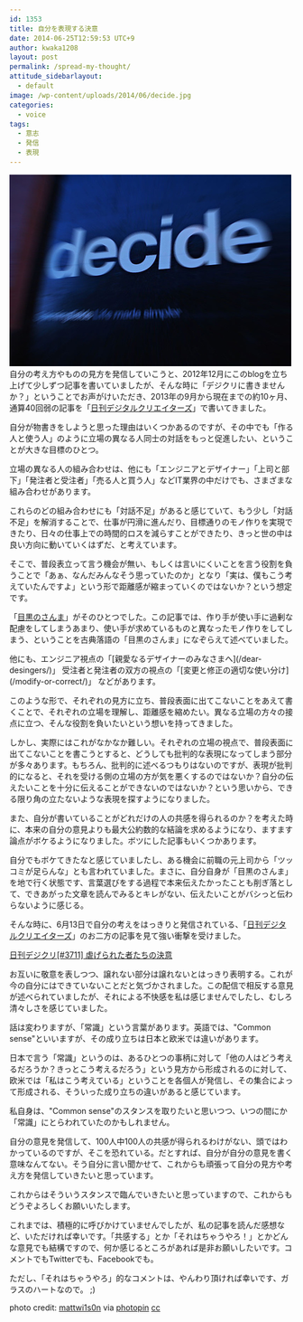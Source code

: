 ```yaml
---
id: 1353
title: 自分を表現する決意
date: 2014-06-25T12:59:53 UTC+9
author: kwaka1208
layout: post
permalink: /spread-my-thought/
attitude_sidebarlayout:
  - default
image: /wp-content/uploads/2014/06/decide.jpg
categories:
  - voice
tags:
  - 意志
  - 発信
  - 表現
---
```

![decide](/assets/images/2014/06/decide.jpg)
自分の考え方やものの見方を発信していこうと、2012年12月にこのblogを立ち上げて少しずつ記事を書いていましたが、そんな時に「デジクリに書きませんか？」ということでお声がけいただき、2013年の9月から現在までの約10ヶ月、通算40回弱の記事を「[日刊デジタルクリエイターズ](http://dgcr.com/)」で書いてきました。

自分が物書きをしようと思った理由はいくつかあるのですが、その中でも「作る人と使う人」のように立場の異なる人同士の対話をもっと促進したい、ということが大きな目標のひとつ。

立場の異なる人の組み合わせは、他にも「エンジニアとデザイナー」「上司と部下」「発注者と受注者」「売る人と買う人」などIT業界の中だけでも、さまざまな組み合わせがあります。

これらのどの組み合わせにも「対話不足」があると感じていて、もう少し「対話不足」を解消することで、仕事が円滑に進んだり、目標通りのモノ作りを実現できたり、日々の仕事上での時間的ロスを減らすことができたり、きっと世の中は良い方向に動いていくはずだ、と考えています。

そこで、普段表立って言う機会が無い、もしくは言いにくいことを言う役割を負うことで「あぁ、なんだみんなそう思っていたのか」となり「実は、僕もこう考えていたんですよ」という形で距離感が縮まっていくのではないか？という想定です。

「[目黒のさんま](/meguro-no-samma/)」がそのひとつでした。この記事では、作り手が使い手に過剰な配慮をしてしまうあまり、使い手が求めているものと異なったモノ作りをしてしまう、ということを古典落語の「目黒のさんま」になぞらえて述べていました。

<p>他にも、エンジニア視点の「[親愛なるデザイナーのみなさまへ](/dear-desingers/)」
受注者と発注者の双方の視点の「[変更と修正の適切な使い分け](/modify-or-correct/)」
などがあります。</p>
このような形で、それぞれの見方に立ち、普段表面に出てこないことをあえて書くことで、それぞれの立場を理解し、距離感を縮めたい。異なる立場の方々の接点に立つ、そんな役割を負いたいという想いを持ってきました。

しかし、実際にはこれがなかなか難しい。それぞれの立場の視点で、普段表面に出てこないことを書こうとすると、どうしても批判的な表現になってしまう部分が多々あります。もちろん、批判的に述べるつもりはないのですが、表現が批判的になると、それを受ける側の立場の方が気を悪くするのではないか？自分の伝えたいことを十分に伝えることができないのではないか？という思いから、できる限り角の立たないような表現を探すようになりました。

また、自分が書いていることがどれだけの人の共感を得られるのか？を考えた時に、本来の自分の意見よりも最大公約数的な結論を求めるようになり、ますます論点がボケるようになりました。ボツにした記事もいくつかあります。

自分でもボケてきたなと感じていましたし、ある機会に前職の元上司から「ツッコミが足らんな」とも言われていました。まさに、自分自身が「目黒のさんま」を地で行く状態です、言葉選びをする過程で本来伝えたかったことも削ぎ落として、できあがった文章を読んでみるとキレがない、伝えたいことがバシっと伝わらないように感じる。

そんな時に、6月13日で自分の考えをはっきりと発信されている、「[日刊デジタルクリエイターズ](http://dgcr.com/)」のお二方の記事を見て強い衝撃を受けました。

[日刊デジクリ[#3711] 虐げられた者たちの決意](http://archive.mag2.com/0000005757/20140613131736000.html)

お互いに敬意を表しつつ、譲れない部分は譲れないとはっきり表明する。これが今の自分にはできていないことだと気づかされました。この配信で相反する意見が述べられていましたが、それによる不快感を私は感じませんでしたし、むしろ清々しさを感じていました。

話は変わりますが、「常識」という言葉があります。英語では、"Common sense"といいますが、その成り立ちは日本と欧米では違いがあります。

日本で言う「常識」というのは、あるひとつの事柄に対して「他の人はどう考えるだろうか？きっとこう考えるだろう」という見方から形成されるのに対して、欧米では「私はこう考えている」ということを各個人が発信し、その集合によって形成される、そういった成り立ちの違いがあると感じています。

私自身は、"Common sense"のスタンスを取りたいと思いつつ、いつの間にか「常識」にとらわれていたのかもしれません。

自分の意見を発信して、100人中100人の共感が得られるわけがない、頭ではわかっているのですが、そこを恐れている。だとすれば、自分が自分の意見を書く意味なんてない。そう自分に言い聞かせて、これからも頑張って自分の見方や考え方を発信していきたいと思っています。

これからはそういうスタンスで臨んでいきたいと思っていますので、これからもどうぞよろしくお願いいたします。

これまでは、積極的に呼びかけていませんでしたが、私の記事を読んだ感想など、いただければ幸いです。「共感する」とか「それはちゃうやろ！」とかどんな意見でも結構ですので、何か感じるところがあれば是非お願いしたいです。コメントでもTwitterでも、Facebookでも。

ただし、「それはちゃうやろ」的なコメントは、やんわり頂ければ幸いです、ガラスのハートなので。 ;) 

photo credit: [mattwi1s0n](http://www.flickr.com/photos/piccadillywilson/162622550/) via [photopin](http://photopin.com) [cc](http://creativecommons.org/licenses/by/2.0/)